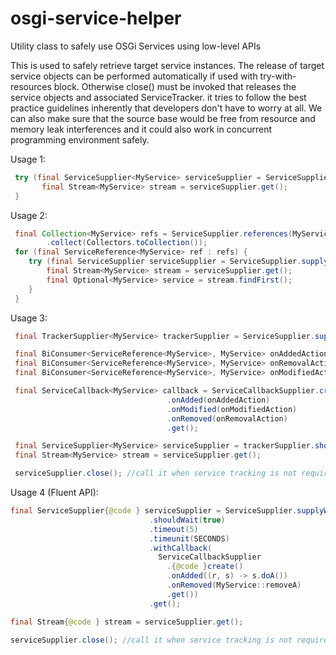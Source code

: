 # osgi-service-helper

Utility class to safely use OSGi Services using low-level APIs

This is used to safely retrieve target service instances. The release of target service objects can be performed automatically if used with try-with-resources block. Otherwise close() must be invoked that releases the service objects and associated ServiceTracker. it tries to follow the best practice guidelines inherently that developers don't have to worry at all. We can also make sure that the source base would be free from resource and memory leak interferences and it could also work in concurrent programming environment safely. 

Usage 1:

```java
 try (final ServiceSupplier<MyService> serviceSupplier = ServiceSupplier.supply(MyService.class, filter)) {
 	   final Stream<MyService> stream = serviceSupplier.get();
 }
```

Usage 2:

```java
 final Collection<MyService> refs = ServiceSupplier.references(MyService.class, filter)
 		.collect(Collectors.toCollection());
 for (final ServiceReference<MyService> ref : refs) {
 	try (final ServiceSupplier serviceSupplier = ServiceSupplier.supply(ref)) {
 		final Stream<MyService> stream = serviceSupplier.get();
 		final Optional<MyService> service = stream.findFirst();
 	}
 }
```

 Usage 3:

```java
 final TrackerSupplier<MyService> trackerSupplier = ServiceSupplier.supplyWithTracker(MyService.class, filter);

 final BiConsumer<ServiceReference<MyService>, MyService> onAddedAction = (MyService::doA).andThen(MyService::doB);
 final BiConsumer<ServiceReference<MyService>, MyService> onRemovalAction = (MyService::removeA).andThen(MyService::removeB);
 final BiConsumer<ServiceReference<MyService>, MyService> onModifiedAction = MyService::update;

 final ServiceCallback<MyService> callback = ServiceCallbackSupplier.create()
 								   .onAdded(onAddedAction)
 								   .onModified(onModifiedAction)
 								   .onRemoved(onRemovalAction)
 								   .get();

 final ServiceSupplier<MyService> serviceSupplier = trackerSupplier.shouldWait(false).withCallback(callback).get();
 final Stream<MyService> stream = serviceSupplier.get();

 serviceSupplier.close(); //call it when service tracking is not required at all
```

Usage 4 (Fluent API):
 
 ```java
 final ServiceSupplier{@code } serviceSupplier = ServiceSupplier.supplyWithTracker(MyService.class, null)
 							    .shouldWait(true)
							    .timeout(5)
							    .timeunit(SECONDS)
							    .withCallback(
								  ServiceCallbackSupplier
								    .{@code }create()
								    .onAdded((r, s) -> s.doA())
								    .onRemoved(MyService::removeA)
								    .get())
							    .get();

 final Stream{@code } stream = serviceSupplier.get();

 serviceSupplier.close(); //call it when service tracking is not required at all
```
